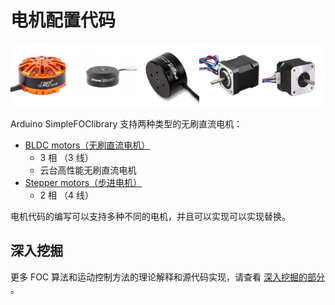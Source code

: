 
# 电机配置代码

<div class="width60">
<img src="extras/Images/mot2.jpg" style="width:20%;display:inline"><img src="extras/Images/bigger.jpg" style="width:20%;display:inline"><img src="extras/Images/mot.jpg" style="width:20%;display:inline"><img src="extras/Images/nema17_2.jpg" style="width:20%;display:inline"><img src="extras/Images/nema17_1.jpg" style="width:20%;display:inline">
</div>

Arduino <span class="simple">Simple<span class="foc">FOC</span>library</span> 支持两种类型的无刷直流电机：

- [BLDC motors（无刷直流电机） <i class="fa fa-external-link"></i>](bldcmotor) 
  - 3 相 （3 线）
  - 云台高性能无刷直流电机
- [Stepper motors（步进电机） <i class="fa fa-external-link"></i>](steppermotor) 
  - 2 相 （4 线）

电机代码的编写可以支持多种不同的电机，并且可以实现可以实现替换。

## 深入挖掘
更多 FOC 算法和运动控制方法的理论解释和源代码实现，请查看 [深入挖掘的部分](digging_deeper) 。